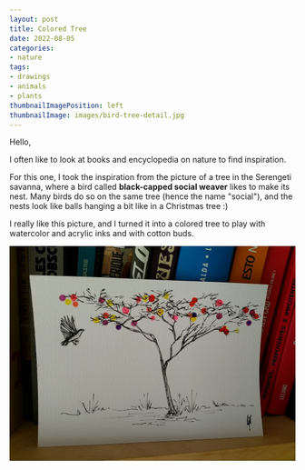 ```yaml
---
layout: post
title: Colored Tree
date: 2022-08-05
categories: 
- nature
tags: 
- drawings
- animals
- plants
thumbnailImagePosition: left
thumbnailImage: images/bird-tree-detail.jpg
---
```


Hello,

I often like to look at books and encyclopedia on nature to find inspiration.

For this one, I took the inspiration from the picture of a tree in the Serengeti savanna, where a bird called **black-capped social weaver** likes to make its nest.
Many birds do so on the same tree (hence the name "social"), and the nests look like balls hanging a bit like in a Christmas tree :) 

I really like this picture, and I turned it into a colored tree to play with watercolor and acrylic inks and with cotton buds.

![bird-tree](/images/bird-tree.jpg)

